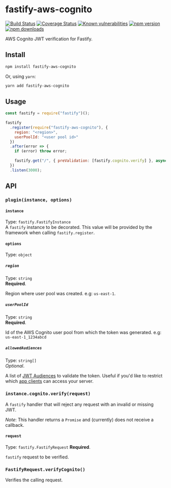 
# fastify-aws-cognito  
  
[![Build Status](https://img.shields.io/travis/francisbrito/fastify-aws-cognito/master.svg?style=flat-square)](https://travis-ci.org/francisbrito/fastify-aws-cognito) [![Coverage Status](https://img.shields.io/coveralls/github/francisbrito/fastify-aws-cognito/master.svg?style=flat-square)](https://coveralls.io/github/francisbrito/fastify-aws-cognito?branch=master) [![Known vulnerabilities](https://img.shields.io/snyk/vulnerabilities/github/francisbrito/fastify-aws-cognito.svg?style=flat-square)](https://snyk.io//test/github/francisbrito/fastify-aws-cognito?targetFile=package.json) [![npm version](https://img.shields.io/npm/v/fastify-aws-cognito?style=flat-square)](https://www.npmjs.com/package/fastify-aws-cognito) [![npm downloads](https://img.shields.io/npm/dm/fastify-aws-cognito?style=flat-square)](https://www.npmjs.com/package/fastify-aws-cognito)  
  
AWS Cognito JWT verification for Fastify.  
  
## Install  
  
```sh  
npm install fastify-aws-cognito  
```  
  
Or, using `yarn`:  
  
```sh  
yarn add fastify-aws-cognito  
```  
  
## Usage  
  
```javascript  
const fastify = require("fastify")();  
  
fastify  
  .register(require("fastify-aws-cognito"), {  
    region: "<region>",  
    userPoolId: "<user pool id>"  
  })  
  .after(error => {  
    if (error) throw error;  
  
    fastify.get("/", { preValidation: [fastify.cognito.verify] }, async request => request.token);  
  })  
  .listen(3000);  
```  
  
## API  
  
### `plugin(instance, options)`  
#### `instance`  
Type: `fastify.FastifyInstance`  
A `fastify` instance to be decorated. This value will be provided by the framework when calling `fastify.register`.  
  
#### `options`  
Type: `object`  
  
##### `region`  
Type: `string`  
**Required**.  
  
Region where user pool was created. e.g: `us-east-1`.  
  
##### `userPoolId`  
Type: `string`  
**Required**.  
  
Id of the AWS Cognito user pool from which the token was generated. e.g: `us-east-1_1234abcd`  
  
##### `allowedAudiences`  
Type: `string[]`  
_Optional_.

A list of [JWT Audiences](https://tools.ietf.org/html/rfc7519#section-4.1.3) to validate the token. Useful if you'd like to restrict which [app clients](https://docs.aws.amazon.com/cognito/latest/developerguide/user-pool-settings-client-apps.html) can access your server.

### `instance.cognito.verify(request)`
A `fastify` handler that will reject any request with an invalid or missing JWT.

_Note_: This handler returns a `Promise` and (currently) does not receive a callback.

#### `request`
Type: `fastify.FastifyRequest`
**Required**.

`fastify` request to be verified.

### `FastifyRequest.verifyCognito()`
Verifies the calling request.
